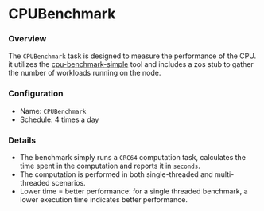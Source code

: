 # CPUBenchmark

### Overview

The `CPUBenchmark` task is designed to measure the performance of the CPU. it utilizes the [cpu-benchmark-simple](https://github.com/threefoldtech/cpu-benchmark-simple) tool and includes a zos stub to gather the number of workloads running on the node.

### Configuration

- Name: `CPUBenchmark`
- Schedule: 4 times a day

### Details

- The benchmark simply runs a `CRC64` computation task, calculates the time spent in the computation and reports it in `seconds`.
- The computation is performed in both single-threaded and multi-threaded scenarios.
- Lower time = better performance: for a single threaded benchmark, a lower execution time indicates better performance.
